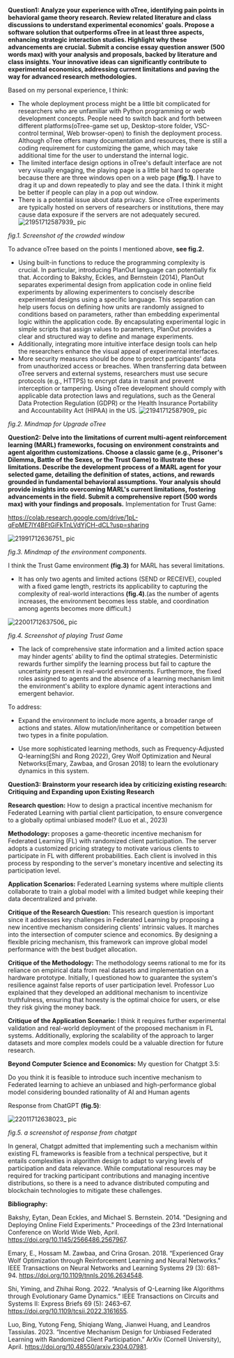 **Question1: Analyze your experience with oTree, identifying pain points in behavioral game theory research. Review related literature and class discussions to understand experimental economics' goals. Propose a software solution that outperforms oTree in at least three aspects, enhancing strategic interaction studies. Highlight why these advancements are crucial. Submit a concise essay question answer (500 words max) with your analysis and proposals, backed by literature and class insights. Your innovative ideas can significantly contribute to experimental economics, addressing current limitations and paving the way for advanced research methodologies.**

Based on my personal experience, I think:
- The whole deployment process might be a little bit complicated for researchers who are unfamiliar with Python programming or web development concepts. People need to switch back and forth between different platforms(oTree-game set up, Desktop-store folder, VSC-control terminal, Web browser-open) to finish the deployment process. Although oTree offers many documentation and resources, there is still a coding requirement for customizing the game, which may take additional time for the user to understand the internal logic.
- The limited interface design options in oTree's default interface are not very visually engaging, the playing page is a little bit hard to operate because there are three windows open on a web page **(fig.1)**. I have to drag it up and down repeatedly to play and see the data. I think it might be better if people can play in a pop out window.
- There is a potential issue about data privacy. Since oTree experiments are typically hosted on servers of researchers or institutions, there may cause data exposure if the servers are not adequately secured.
![21951712587939_ pic](https://github.com/Rising-Stars-by-Sunshine/Yixin_Yue/assets/164857136/e0453c81-2b93-4166-9616-220c92728a43)

*fig.1. Screenshot of the crowded window*


To advance oTree based on the points I mentioned above, **see fig.2.**
- Using built-in functions to reduce the programming complexity is crucial. In particular, introducing PlanOut language can potentially fix that. According to Bakshy, Eckles, and Bernstein (2014), PlanOut separates experimental design from application code in online field experiments by allowing experimenters to concisely describe experimental designs using a specific language. This separation can help users focus on defining how units are randomly assigned to conditions based on parameters, rather than embedding experimental logic within the application code. By encapsulating experimental logic in simple scripts that assign values to parameters, PlanOut provides a clear and structured way to define and manage experiments.
- Additionally, integrating more intuitive interface design tools can help the researchers enhance the visual appeal of experimental interfaces.
- More security measures should be done to protect participants' data from unauthorized access or breaches. When transferring data between oTree servers and external systems, researchers must use secure protocols (e.g., HTTPS) to encrypt data in transit and prevent interception or tampering. Using oTree development should comply with applicable data protection laws and regulations, such as the General Data Protection Regulation (GDPR) or the Health Insurance Portability and Accountability Act (HIPAA) in the US.
![21941712587909_ pic](https://github.com/Rising-Stars-by-Sunshine/Yixin_Yue/assets/164857136/7bd0c2b9-2877-4d53-aa40-1e8e69aa05ad)

*fig.2. Mindmap for Upgrade oTree*



**Question2: Delve into the limitations of current multi-agent reinforcement learning (MARL) frameworks, focusing on environment constraints and agent algorithm customizations. Choose a classic game (e.g., Prisoner's Dilemma, Battle of the Sexes, or the Trust Game) to illustrate these limitations. Describe the development process of a MARL agent for your selected game, detailing the definition of states, actions, and rewards grounded in fundamental behavioral assumptions. Your analysis should provide insights into overcoming MARL's current limitations, fostering advancements in the field. Submit a comprehensive report (500 words max) with your findings and proposals.**
Implementation for Trust Game:

https://colab.research.google.com/drive/1pL-qFpME7lY4BFtGiFkTnLVdYjCH-dCL?usp=sharing

![21991712636751_ pic](https://github.com/Rising-Stars-by-Sunshine/Yixin_Yue/assets/164857136/9a858e4a-5c05-4ce5-bd6e-84289022d7c3)

*fig.3. Mindmap of the environment components.*

I think the Trust Game environment **(fig.3)** for MARL has several limitations. 
- It has only two agents and limited actions (SEND or RECEIVE), coupled with a fixed game length, restricts its applicability to capturing the complexity of real-world interactions **(fig.4)**.(as the number of agents increases, the environment becomes less stable, and coordination among agents becomes more difficult.)

![22001712637506_ pic](https://github.com/Rising-Stars-by-Sunshine/Yixin_Yue/assets/164857136/1514ecd4-672d-4c8a-90c4-a0a6f0835628)

*fig.4. Screenshot of playing Trust Game*

- The lack of comprehensive state information and a limited action space may hinder agents' ability to find the optimal strategies. Deterministic rewards further simplify the learning process but fail to capture the uncertainty present in real-world environments. Furthermore, the fixed roles assigned to agents and the absence of a learning mechanism limit the environment's ability to explore dynamic agent interactions and emergent behavior.

To address:
- Expand the environment to include more agents, a broader range of actions and states. Allow mutation/inheritance or
competition between two types in a finite population.

- Use more sophisticated learning methods, such as Frequency-Adjusted Q-learning(Shi and Rong 2022), Grey Wolf Optimization and Neural Networks(Emary, Zawbaa, and Grosan 2018) to learn the evolutionary dynamics in this system.

**Question3: Brainstorm your research idea by criticizing existing research: Critiquing and Expanding upon Existing Research**

**Research question:** How to design a practical incentive mechanism for Federated Learning with partial client participation, to ensure convergence to a globally optimal unbiased model? (Luo et al., 2023)

**Methodology:** proposes a game-theoretic incentive mechanism for Federated Learning (FL) with randomized client participation. The server adopts a customized pricing strategy to motivate various clients to participate in FL with different probabilities. Each client is involved in this process by responding to the server's monetary incentive and selecting its participation level. 

**Application Scenarios:** Federated Learning systems where multiple clients collaborate to train a global model with a limited budget while keeping their data decentralized and private. 

**Critique of the Research Question:** This research question is important since it addresses key challenges in Federated Learning by proposing a new incentive mechanism considering clients' intrinsic values. It marches into the intersection of computer science and economics. By designing a flexible pricing mechanism, this framework can improve global model performance with the best budget allocation. 

**Critique of the Methodology:** The methodology seems rational to me for its reliance on empirical data from real datasets and implementation on a hardware prototype. Initially, I questioned how to guarantee the system's resilience against false reports of user participation level. Professor Luo explained that they developed an additional mechanism to incentivize truthfulness, ensuring that honesty is the optimal choice for users, or else they risk giving the money back. 

**Critique of the Application Scenario:** I think it requires further experimental validation and real-world deployment of the proposed mechanism in FL systems. Additionally, exploring the scalability of the approach to larger datasets and more complex models could be a valuable direction for future research. 

**Beyond Computer Science and Economics:** 
My question for Chatgpt 3.5:

Do you think it is feasible to introduce such incentive mechanism to Federated learning to achieve an unbiased and high-performance global model considering bounded rationality of AI and Human agents

Response from ChatGPT **(fig.5)**:

![22011712638023_ pic](https://github.com/Rising-Stars-by-Sunshine/Yixin_Yue/assets/164857136/39d65de1-8470-4735-8bd0-869c8e390100)

*fig.5. a screenshot of response from chatgpt*

In general, Chatgpt admitted that implementing such a mechanism within existing FL frameworks is feasible from a technical perspective, but it entails complexities in algorithm design to adapt to varying levels of participation and data relevance. While computational resources may be required for tracking participant contributions and managing incentive distributions, so there is a need to advance distributed computing and blockchain technologies to mitigate these challenges. 


**Bibliography:**

Bakshy, Eytan, Dean Eckles, and Michael S. Bernstein. 2014. "Designing and Deploying Online Field Experiments." Proceedings of the 23rd International Conference on World Wide Web, April. https://doi.org/10.1145/2566486.2567967. 

Emary, E., Hossam M. Zawbaa, and Crina Grosan. 2018. “Experienced Gray Wolf Optimization through Reinforcement Learning and Neural Networks.” IEEE Transactions on Neural Networks and Learning Systems 29 (3): 681–94. https://doi.org/10.1109/tnnls.2016.2634548.

Shi, Yiming, and Zhihai Rong. 2022. “Analysis of Q-Learning like Algorithms through Evolutionary Game Dynamics.” IEEE Transactions on Circuits and Systems II: Express Briefs 69 (5): 2463–67. https://doi.org/10.1109/tcsii.2022.3161655.

Luo, Bing, Yutong Feng, Shiqiang Wang, Jianwei Huang, and Leandros Tassiulas. 2023. “Incentive Mechanism Design for Unbiased Federated Learning with Randomized Client Participation.” ArXiv (Cornell University), April. https://doi.org/10.48550/arxiv.2304.07981.





